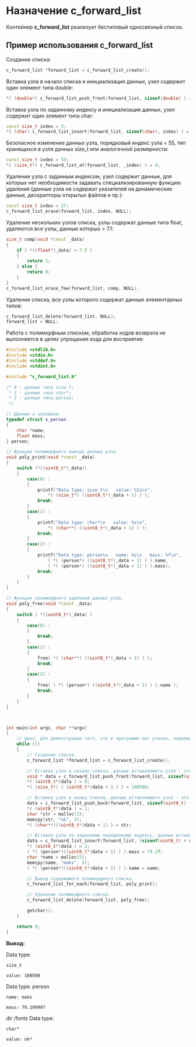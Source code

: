 # Назначение c_forward_list

Контейнер **c_forward_list** реализует бестиповый односвязный список.

## Пример использования c_forward_list

Создание списка:

```c++
c_forward_list *forward_list = c_forward_list_create();
```

Вставка узла в начало списка и инициализация данных, узел содержит один элемент типа double:

```c++
*( (double*) c_forward_list_push_front(forward_list, sizeof(double) ) = 3.1415f;
```

Вставка узла по заданному индексу и инициализация данных, узел содержит один элемент типа char:

```c++
const size_t index = 3;
*( (char) c_forward_list_insert(forward_list, sizeof(char), index) ) = 'F';
```

Безопасное изменение данных узла, порядковый индекс узла = 55, тип хранящихся в узле данных size_t или аналогичной размерности:

```c++
const size_t index = 55;
*( (size_t*) c_forward_list_at(forward_list, _index) ) = 4;
```

Удаление узла с заданным индексом, узел содержит данные, для которых нет необходимости задавать специализированную функцию удаления (данные узла не содержат указателей на динамические данные, дескрипторы открытых файлов и пр.):

```c++
const size_t index = 17;
c_forward_list_erase(forward_list, index, NULL);
```

Удаление нескольких узлов списка, узлы содержат данные типа float, удаляются все узлы, данные которых > 7.f:

```c++
size_t comp(void *const _data)
{
    if ( *((float*)_data) > 7.f )
    {
        return 1;
    } else {
        return 0;
    }
}
c_forward_list_erase_few(forward_list, comp, NULL);
```

Удаление списка, все узлы которого содержат данные элементарных типов:

```c++
c_forward_list_delete(forward_list, NULL);
forward_list = NULL;
```

Работа с полиморфным списком, обработка кодов возврата не выполняется в целях упрощения кода для восприятия:

```c++
#include <stdlib.h>
#include <stdio.h>
#include <stddef.h>
#include <stdint.h>

#include "c_forward_list.h"

/* 0 - данные типа size_t;
 * 1 - данные типа char*;
 * 2 - данные типа person;
 */

// Данные о человеке.
typedef struct s_person
{
	char *name;
	float mass;
} person;

// Функция полиморфного вывода данных узла. 
void poly_print(void *const _data)
{
	switch (*((uint8_t*)_data))
	{
		case(0) :
		{
			printf("Data type: size_t\n   value: %Iu\n",
				*( (size_t*) ((uint8_t*)_data + 1) ) );
			break;
		}
		case(1) :
		{
			printf("Data type: char*\n   value: %s\n", 
				*( (char**) ((uint8_t*)_data + 1) ) );
			break;
		}
		case(2) :
		{
			printf("Data type: person\n   name: %s\n   mass: %f\n",
				( *( (person*) ((uint8_t*)_data + 1) ) ).name,
				( *( (person*) ((uint8_t*)_data + 1) ) ).mass);
			break;
		}
	}
}

// Функция полиморфного удаления данных узла.
void poly_free(void *const _data)
{
	switch ( *((uint8_t*)_data) )
	{
		case(0) :
		{
			break;
		}
		case(1) :
		{
			free( *( (char**) ((uint8_t*)_data + 1) ) );
			break;
		}
		case(2) :
		{
			free( ( *( (person*) ((uint8_t*)_data + 1) ) ).name );
			break;
		}
	}
}



int main(int argc, char **argv)
{
	// Цикл, для демонстрации того, что в программе нет утечек, повреждений кучи и ошибок сегментации.
	while (1)
	{
		// Создание списка.
		c_forward_list *forward_list = c_forward_list_create();

		// Вставка узла в начало списка, данные вставляемого узла - это uint8_t(метка) + size_t
		void * data = c_forward_list_push_front(forward_list, sizeof(uint8_t) + sizeof(size_t));
		*( (uint8_t*)data ) = 0;
		*( (size_t*) ( (uint8_t*)data + 1 ) ) = 100500;

		// Вставка узла в конец списка, данные вставляемого узла - это uint8_t(метка) + указатель на строку однобайтовых символов.
		data = c_forward_list_push_back(forward_list, sizeof(uint8_t) + sizeof(char*));
		*( (uint8_t*)data ) = 1;
		char *str = malloc(3);
		memcpy(str, "ok", 3);
		*( (char**)((uint8_t*)data + 1) ) = str;

		// Вставка узла по заданному порядковому индексу, данные вставляемого узла - это uint8_t(метка) + 1 элемент типа person.
		data = c_forward_list_insert(forward_list, (sizeof(uint8_t) + sizeof(person)), 1);
		*( (uint8_t*)data ) = 2;
		( *( (person*)((uint8_t*)data + 1) ) ).mass = 79.2f;
		char *name = malloc(5);
		memcpy(name, "maks", 5);
		( *( (person*)((uint8_t*)data + 1) ) ).name = name;

		// Вывод содержимого полиморфного списка.
		c_forward_list_for_each(forward_list, poly_print);

		// Удаление полиморфного списка.
		c_forward_list_delete(forward_list, poly_free);

		getchar();
	}

	return 0;
}
```

**Вывод:**

Data type:
	
	size_t
	
	value: 100500
	
Data type: person
	
	name: maks
	
	mass: 79.199997
	
dir /fonts Data type: 
	
	char*
	
	value: ok*
